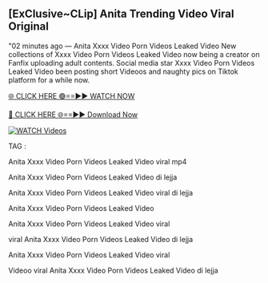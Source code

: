 ## [ExClusive~CLip] Anita Trending Video Viral Original


"02 minutes ago —  Anita Xxxx Video Porn Videos Leaked Video New collections of   Xxxx Video Porn Videos Leaked Video now being a creator on Fanfix uploading adult contents. Social media star   Xxxx Video Porn Videos Leaked Video been posting short Videoos and naughty pics on Tiktok platform for a while now.


[🌐 CLICK HERE 🟢==►► WATCH NOW](https://cutt.ly/mrqM9kNd)

[🔴 CLICK HERE 🌐==►► Download Now](https://cutt.ly/mrqM9kNd)

[![WATCH Videos](https://i.imgur.com/dJHk4Zq.gif)](https://cutt.ly/mrqM9kNd)


TAG :

Anita Xxxx Video Porn Videos Leaked Video viral mp4

Anita Xxxx Video Porn Videos Leaked Video di lejja

Anita Xxxx Video Porn Videos Leaked Video viral di lejja

Anita Xxxx Video Porn Videos Leaked Video

Anita Xxxx Video Porn Videos Leaked Video viral

viral Anita Xxxx Video Porn Videos Leaked Video di lejja

Anita Xxxx Video Porn Videos Leaked Video viral

Videoo viral Anita Xxxx Video Porn Videos Leaked Video di lejja
